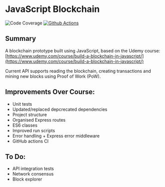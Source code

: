 # JavaScript Blockchain

![Code Coverage](https://img.shields.io/nycrc/thejamespower/js-blockchain?config=.nycrc&preferredThreshold=lines "Code coverage")
[![Github Actions](https://github.com/thejamespower/js-blockchain/actions/workflows/ci.yml/badge.svg)](https://github.com/thejamespower/js-blockchain/actions/workflows/ci.yml)

## Summary

A blockchain prototype built using JavaScript, based on the Udemy course: [https://www.udemy.com/course/build-a-blockchain-in-javascript/](https://www.udemy.com/course/build-a-blockchain-in-javascript/)

Current API supports reading the blockchain, creating transactions and mining new blocks using Proof of Work (PoW).

## Improvements Over Course:
- Unit tests
- Updated/replaced depcrecated dependencies
- Project structure
- Organised Express routes
- ES6 classes
- Improved run scripts
- Error handling + Express error middleware
- GitHub actions CI

## To Do:
- API integration tests
- Network consensus
- Block explorer
